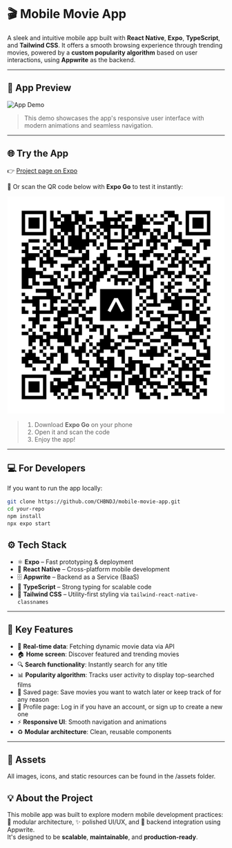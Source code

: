 # 🎬 Mobile Movie App

A sleek and intuitive mobile app built with **React Native**, **Expo**, **TypeScript**, and **Tailwind CSS**. It offers a smooth browsing experience through trending movies, powered by a **custom popularity algorithm** based on user interactions, using **Appwrite** as the backend.

---

## 🎥 App Preview

<img src="./assets/gif/demo.gif" alt="App Demo" width="400" height="600" />

> This demo showcases the app's responsive user interface with modern animations and seamless navigation.

---

## 🌐 Try the App

👉 [Project page on Expo](https://expo.dev/accounts/chbndj/projects/mobile-movie-app/updates/a9de22c7-1896-4d09-84e9-9d40f626ee01)

📱 Or scan the QR code below with **Expo Go** to test it instantly:

![QR Code](./assets/images/qrcode.png)

> 1. Download **Expo Go** on your phone
> 2. Open it and scan the code
> 3. Enjoy the app!

---

## 💻 For Developers

If you want to run the app locally:

```bash
git clone https://github.com/CHBNDJ/mobile-movie-app.git
cd your-repo
npm install
npx expo start
```

## ⚙️ Tech Stack

- ⚛️ **Expo** – Fast prototyping & deployment
- 🧠 **React Native** – Cross-platform mobile development
- 🗄️ **Appwrite** – Backend as a Service (BaaS)
- 🧩 **TypeScript** – Strong typing for scalable code
- 🎨 **Tailwind CSS** – Utility-first styling via `tailwind-react-native-classnames`

---

## 🚀 Key Features

- 🔄 **Real-time data**: Fetching dynamic movie data via API
- 🏠 **Home screen**: Discover featured and trending movies
- 🔍 **Search functionality**: Instantly search for any title
- 📊 **Popularity algorithm**: Tracks user activity to display top-searched films
- 💾 Saved page: Save movies you want to watch later or keep track of for any reason
- 👤 Profile page: Log in if you have an account, or sign up to create a new one
- ⚡ **Responsive UI**: Smooth navigation and animations
- ♻️ **Modular architecture**: Clean, reusable components

---

## 📁 Assets

All images, icons, and static resources can be found in the /assets folder.

## 💡 About the Project

This mobile app was built to explore modern mobile development practices:  
🧱 modular architecture, ✨ polished UI/UX, and 🔗 backend integration using Appwrite.  
It's designed to be **scalable**, **maintainable**, and **production-ready**.
